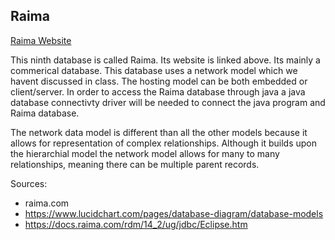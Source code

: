 ## Raima
[Raima Website](https://raima.com/?hsa_acc=5021345510&hsa_cam=18079651120&hsa_grp&hsa_ad&hsa_src=x&hsa_tgt&hsa_kw&hsa_mt&hsa_net=adwords&hsa_ver=3&gclid=Cj0KCQjwla-hBhD7ARIsAM9tQKvd58H5yHv2vxPiS95QhZs5L3ESju-SF4UQcrCU6bgsXzM9SaFF31gaAiVJEALw_wcB&utm_term=&utm_campaign=Leads-Performance+Max&utm_source=adwords&utm_medium=ppc)

This ninth database is called Raima. 
Its website is linked above. Its mainly a commerical database. 
This database uses a network model which we havent discussed in class. 
The hosting model can be both embedded or client/server. 
In order to access the Raima database through java a java database connectivty driver will be needed to connect the java program and Raima database.

The network data model is different than all the other models because it allows for representation of complex relationships. 
Although it builds upon the hierarchial model the network model allows for many to many relationships, meaning there can be multiple parent records.

Sources:
* raima.com
* https://www.lucidchart.com/pages/database-diagram/database-models
* https://docs.raima.com/rdm/14_2/ug/jdbc/Eclipse.htm
